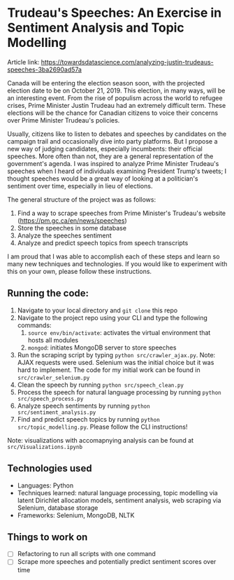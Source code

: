 # Trudeau's Speeches: An Exercise in Sentiment Analysis and Topic Modelling

Article link: https://towardsdatascience.com/analyzing-justin-trudeaus-speeches-3ba2690ad57a

Canada will be entering the election season soon, with the projected election date to be on October 21, 2019. This election, in many ways, will be an interesting event. From the rise of populism across the world to refugee crises, Prime Minister Justin Trudeau had an extremely difficult term. These elections will be the chance for Canadian citizens to voice their concerns over Prime Minister Trudeau's policies. 

Usually, citizens like to listen to debates and speeches by candidates on the campaign trail and occasionally dive into party platforms. But I propose a new way of judging candidates, especially incumbents: their official speeches. More often than not, they are a general representation of the government's agenda. I was inspired to analyze Prime Minister Trudeau's speeches when I heard of individuals examining President Trump's tweets; I thought speeches would be a great way of looking at a politician's sentiment over time, especially in lieu of elections.

The general structure of the project was as follows:
1. Find a way to scrape speeches from Prime Minister's Trudeau's website (https://pm.gc.ca/en/news/speeches)
2. Store the speeches in some database
3. Analyze the speeches sentiment
4. Analyze and predict speech topics from speech transcripts

I am proud that I was able to accomplish each of these steps and learn so many new techniques and technologies. If you would like to experiment with this on your own, please follow these instructions.

## Running the code:
1. Navigate to your local directory and `git clone` this repo
2. Navigate to the project repo using your CLI and type the following commands:
    1. `source env/bin/activate`: activates the virtual environment that hosts all modules
    2. `mongod`: initiates MongoDB server to store speeches
3. Run the scraping script by typing `python src/crawler_ajax.py`. Note: AJAX requests were used. Selenium was the initial choice but it was hard to implement. The code for my initial work can be found in `src/crawler_selenium.py`
4. Clean the speech by running `python src/speech_clean.py`
5. Process the speech for natural language processing by running `python src/speech_process.py`
6. Analyze speech sentiments by running `python src/sentiment_analysis.py`
7. Find and predict speech topics by running `python src/topic_modelling.py`. Please follow the CLI instructions!

Note: visualizations with accomapnying analysis can be found at `src/Visualizations.ipynb`

## Technologies used
* Languages: Python
* Techniques learned: natural language processing, topic modelling via latent Dirichlet allocation models, sentiment analysis, web scraping via Selenium, database storage
* Frameworks: Selenium, MongoDB, NLTK

## Things to work on
- [ ] Refactoring to run all scripts with one command
- [ ] Scrape more speeches and potentially predict sentiment scores over time
